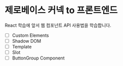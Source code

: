 # 제로베이스 커넥 to 프론트엔드

React 학습에 앞서 웹 컴포넌트 API 사용법을 학습합니다.

- [ ] Custom Elements
- [ ] Shadow DOM
- [ ] Template
- [ ] Slot
- [ ] ButtonGroup Component
